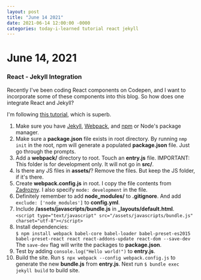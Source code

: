 ```yaml
---
layout: post
title: "June 14 2021"
date: 2021-06-14 12:00:00 -0000
categories: today-i-learned tutorial react jekyll
---
```


# June 14, 2021

### React - Jekyll Integration

Recently I've been coding React components on Codepen, and I want to incorporate some of these components into this blog. So how does one integrate React and Jekyll? 

I'm following [this tutorial](https://medium.com/@allizadrozny/using-webpack-and-react-with-jekyll-cfe137f8a2cc), which is superb.

1. Make sure you have [Jekyll](https://jekyllrb.com/), [Webpack](https://webpack.js.org/), and [npm](https://nodejs.org/en/knowledge/getting-started/npm/what-is-npm/) or Node's package manager.
2. Make sure a **package.json** file exists in root directory. By running `nmp init` in the root, npm will generate a populated **package.json** file. Just go through the prompts.
3. Add a **webpack/** directory to root. Touch an **entry.js** file. IMPORTANT: This folder is for development only. It will not go in **src/**.
4. Is there any JS files in **assets/**? Remove the files. But keep the JS folder, if it's there.
5. Create **webpack.config.js** in root. I copy the file contents from [Zadrozny](https://medium.com/@allizadrozny/using-webpack-and-react-with-jekyll-cfe137f8a2cc). I also specify `mode: development` in the file.
6. Definitely remember to add **node_modules/** to **.gitignore**. And add `exclude: ['node_modules']` to **config.yml**.
7. Include **/assets/javascripts/bundle.js** in **_layouts/default.html**.<br>
`<script type="text/javascript" src="/assets/javascripts/bundle.js" charset="utf-8"></script>`
8. Install dependencies:<br> `$ npm install webpack babel-core babel-loader babel-preset-es2015 babel-preset-react react react-addons-update react-dom --save-dev`<br>
The `save-dev` flag will write the packages to **package.json**.
9. Test by adding `console.log("Hello world!")` to **entry.js**.
10. Build the site. Run `$ npx webpack --config webpack.config.js` to generate the new **bundle.js** from **entry.js**. Next run `$ bundle exec jekyll build` to build site.



